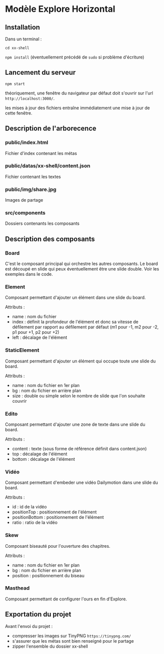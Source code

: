# Modèle Explore Horizontal

## Installation

Dans un terminal : 

`cd xx-shell`

`npm install` (éventuellement précédé de `sudo` si problème d'écriture)

## Lancement du serveur

`npm start`

théoriquement, une fenêtre du navigateur par défaut doit s'ouvrir sur l'url `http://localhost:3000/`.

les mises à jour des fichiers entraîne immédiatement une mise à jour de cette fenêtre.

## Description de l'arborecence


### public/index.html

Fichier d'index contenant les métas


### public/datas/xx-shell/content.json

Fichier contenant les textes


### public/img/share.jpg

Images de partage


### src/components

Dossiers contenants les composants


## Description des composants

### Board

C'est le composant principal qui orchestre les autres composants. Le board est découpé en slide qui peux éventuellement être une slide double. Voir les exemples dans le code.

### Element

Composant permettant d'ajouter un élément dans une slide du board.

Attributs : 
- name : nom du fichier
- index : définit la profondeur de l'élément et donc sa vitesse de défilement par rapport au défilement par défaut (m1 pour -1, m2 pour -2, p1 pour +1, p2 pour +2)
- left : décalage de l'élément

### StaticElement

Composant permettant d'ajouter un élément qui occupe toute une slide du board.

Attributs : 
- name : nom du fichier en 1er plan
- bg : nom du fichier en arrière plan
- size : double ou simple selon le nombre de slide que l'on souhaite couvrir

### Edito

Composant permettant d'ajouter une zone de texte dans une slide du board.

Attributs : 
- content : texte (sous forme de référence définit dans content.json)
- top : décalage de l'élément
- bottom : décalage de l'élément

### Vidéo

Composant permettant d'embeder une vidéo Dailymotion dans une slide du board.

Attributs :
- id : id de la vidéo
- positionTop : positionnement de l'élément
- positionBottom : positionnement de l'élément
- ratio : ratio de la vidéo

### Skew

Composant biseauté pour l'ouverture des chapitres.

Attributs :
- name : nom du fichier en 1er plan
- bg : nom du fichier en arrière plan
- position : positionnement du biseau


### Masthead

Composant permettant de configurer l'ours en fin d'Explore.


## Exportation du projet

Avant l'envoi du projet :

- compresser les images sur TinyPNG `https://tinypng.com/`
- s'assurer que les métas sont bien renseigné pour le partage
- zipper l'ensemble du dossier xx-shell


